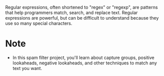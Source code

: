 Regular expressions, often shortened to "regex" or "regexp", are patterns that help programmers match, search, and replace text. Regular expressions are powerful, but can be difficult to understand because they use so many special characters.

# Note
+ In this spam filter project, you'll learn about capture groups, positive lookaheads, negative lookaheads, and other techniques to match any text you want.

